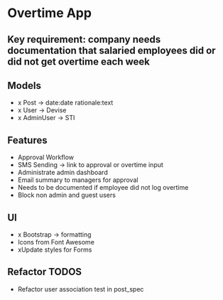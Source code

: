 # Overtime App

## Key requirement: company needs documentation that salaried employees did or did not get overtime each week

## Models
- x Post -> date:date rationale:text
- x User -> Devise
- x AdminUser -> STI

## Features
- Approval Workflow
- SMS Sending -> link to approval or overtime input
- Administrate admin dashboard
- Email summary to managers for approval
- Needs to be documented if employee did not log overtime
- Block non admin and guest users

## UI
- x Bootstrap -> formatting
- Icons from Font Awesome
- xUpdate styles for Forms

## Refactor TODOS
- Refactor user association test in post_spec